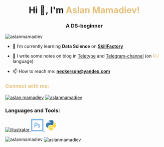 <h1 align="center">Hi 👋, I'm <font style="color:#e5c07b;">Aslan Mamadiev!</font></h1>
<h3 align="center">A DS-beginner</h3>


<p align="left"> <img src="https://komarev.com/ghpvc/?username=aslanmamadiev&label=Profile%20views&color=0e75b6&style=flat" alt="aslanmamadiev" /> </p>

- 🌱 I’m currently learning **Data Science** on **[SkillFactory](https://skillfactory.ru/data-scientist-pro)**

- 📝 I write some notes on blog in [Teletype](https://teletype.in/@aslan.mamadiev) and [Telegram-channel](https://aslan_mamadiev.t.me) (on <font style="color:#e5c07b;">RU</font> language)

- 📫 How to reach me: **neckerson@yandex.com**

<h3 style="color:#e5c07b;" align="left">Connect with me:</h3>
<p align="left">
<a href="https://instagram.com/aslan.mamadiev" target="blank"><img align="center" src="https://raw.githubusercontent.com/rahuldkjain/github-profile-readme-generator/master/src/images/icons/Social/instagram.svg" alt="aslan.mamadiev" height="30" width="40" /></a>
<a href="https://aslanmamadiev.t.me" target="blank"><img align="center" src="https://img.icons8.com/color/344/telegram-app--v1.png" alt="aslanmamadiev" height="40" width="40" /></a>
</p>

<h3 align="left">Languages and Tools:</h3>
<p align="left"> <a href="https://www.adobe.com/in/products/illustrator.html" target="_blank" rel="noreferrer"> <img src="https://www.vectorlogo.zone/logos/adobe_illustrator/adobe_illustrator-icon.svg" alt="illustrator" width="40" height="40"/> </a> <a href="https://www.photoshop.com/en" target="_blank" rel="noreferrer"> <img src="https://raw.githubusercontent.com/devicons/devicon/master/icons/photoshop/photoshop-line.svg" alt="photoshop" width="40" height="40"/> </a> <a href="https://www.python.org" target="_blank" rel="noreferrer"> <img src="https://raw.githubusercontent.com/devicons/devicon/master/icons/python/python-original.svg" alt="python" width="40" height="40"/> </a> </p>

<p><img align="left" src="https://github-readme-stats.vercel.app/api/top-langs?username=aslanmamadiev&show_icons=true&theme=onedark&hide_border=true&locale=en&layout=compact" alt="aslanmamadiev" /></p>

<p>&nbsp;<img align="center" src="https://github-readme-stats.vercel.app/api?username=aslanmamadiev&show_icons=true&theme=onedark&bg_color=282c34&hide_border=true&locale=en" alt="aslanmamadiev" /></p>
